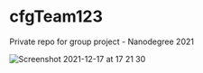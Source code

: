 # cfgTeam123
Private repo for group project - Nanodegree 2021

![Screenshot 2021-12-17 at 17 21 30](https://user-images.githubusercontent.com/92787809/146583564-dea292da-1731-4cc7-bc72-c8ab0d623614.png)
